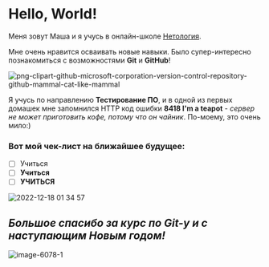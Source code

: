 # Hello, World!

Меня зовут Маша и я учусь в онлайн-школе [Нетология](https://netology.ru/).  

Мне очень нравится осваивать новые навыки. Было супер-интересно познакомиться с возможностями **Git** и **GitHub**!

![png-clipart-github-microsoft-corporation-version-control-repository-github-mammal-cat-like-mammal](https://user-images.githubusercontent.com/120597031/208268232-06842e3a-d316-4f6d-b9bb-d72b82bcfd9e.png)

Я учусь по направлению **Тестирование ПО**, и в одной из первых домашек мне запомнился HTTP код ошибки **8418 I'm a teapot** - _сервер не может приготовить кофе, потому что он чайник_. По-моему, это очень мило:)


### Вот мой чек-лист на ближайшее будущее:
- [ ] Учиться
- [ ] **Учиться**
- [ ] **УЧИТЬСЯ**

![2022-12-18 01 34 57](https://user-images.githubusercontent.com/120597031/208268381-bdfbd557-635d-4b05-a27a-2c1de747774d.jpg)


## _Большое спасибо за курс по Git-у и **с наступающим Новым годом**!_

![image-6078-1](https://user-images.githubusercontent.com/120597031/208268492-b004eeaf-aaf2-4104-8b31-bbefd6fa8686.png)
